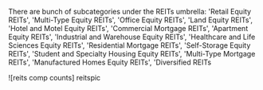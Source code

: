 There are bunch of subcategories under the REITs umbrella: 
'Retail Equity REITs', 
'Multi-Type Equity REITs',
'Office Equity REITs', 
'Land Equity REITs',
'Hotel and Motel Equity REITs', 
'Commercial Mortgage REITs',
'Apartment Equity REITs', 
'Industrial and Warehouse Equity REITs',
'Healthcare and Life Sciences Equity REITs',
'Residential Mortgage REITs', 
'Self-Storage Equity REITs',
'Student and Specialty Housing Equity REITs',
'Multi-Type Mortgage REITs', 
'Manufactured Homes Equity REITs',
'Diversified REITs

![reits comp counts]
reitspic 
